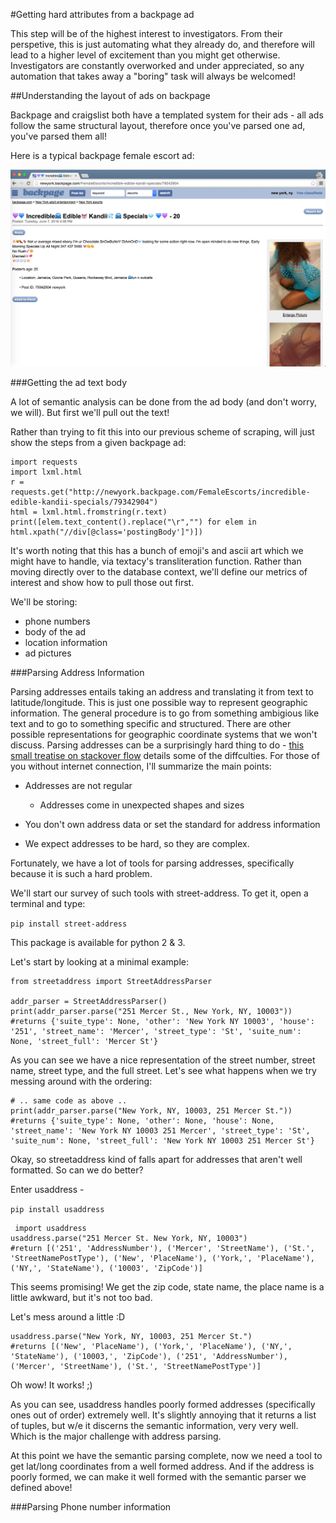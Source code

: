 #Getting hard attributes from a backpage ad

This step will be of the highest interest to investigators.  From their perspetive, this is just automating what they already do, and therefore will lead to a higher level of excitement than you might get otherwise.  Investigators are constantly overworked and under appreciated, so any automation that takes away a "boring" task will always be welcomed!

##Understanding the layout of ads on backpage

Backpage and craigslist both have a templated system for their ads - all ads follow the same structural layout, therefore once you've parsed one ad, you've parsed them all!

Here is a typical backpage female escort ad:

![](pictures/female_escort_ad.png)

###Getting the ad text body

A lot of semantic analysis can be done from the ad body (and don't worry, we will).  But first we'll pull out the text!

Rather than trying to fit this into our previous scheme of scraping, will just show the steps from a given backpage ad:

```
import requests
import lxml.html
r = requests.get("http://newyork.backpage.com/FemaleEscorts/incredible-edible-kandii-specials/79342904")
html = lxml.html.fromstring(r.text)
print([elem.text_content().replace("\r","") for elem in html.xpath("//div[@class='postingBody']")])
```

It's worth noting that this has a bunch of emoji's and ascii art which we might have to handle, via textacy's transliteration function. Rather than moving directly over to the database context, we'll define our metrics of interest and show how to pull those out first.

We'll be storing:

* phone numbers
* body of the ad
* location information
* ad pictures

###Parsing Address Information

Parsing addresses entails taking an address and translating it from text to latitude/longitude.  This is just one possible way to represent geographic information.  The general procedure is to go from something ambigious like text and to go to something specific and structured.  There are other possible representations for geographic coordinate systems that we won't discuss.  Parsing addresses can be a surprisingly hard thing to do - [this small treatise on stackover flow](http://stackoverflow.com/questions/11160192/how-to-parse-freeform-street-postal-address-out-of-text-and-into-components) details some of the diffculties.  For those of you without internet connection, I'll summarize the main points:

* Addresses are not regular
	* Addresses come in unexpected shapes and sizes

* You don't own address data or set the standard for address information
	
* We expect addresses to be hard, so they are complex.

Fortunately, we have a lot of tools for parsing addresses, specifically because it is such a hard problem.  

We'll start our survey of such tools with street-address.  To get it, open a terminal and type:

`pip install street-address`

This package is available for python 2 & 3.

Let's start by looking at a minimal example:

```
from streetaddress import StreetAddressParser

addr_parser = StreetAddressParser()
print(addr_parser.parse("251 Mercer St., New York, NY, 10003"))
#returns {'suite_type': None, 'other': 'New York NY 10003', 'house': '251', 'street_name': 'Mercer', 'street_type': 'St', 'suite_num': None, 'street_full': 'Mercer St'}
```

As you can see we have a nice representation of the street number, street name, street type, and the full street.  Let's see what happens when we try messing around with the ordering:

```
# .. same code as above ..
print(addr_parser.parse("New York, NY, 10003, 251 Mercer St."))
#returns {'suite_type': None, 'other': None, 'house': None, 'street_name': 'New York NY 10003 251 Mercer', 'street_type': 'St', 'suite_num': None, 'street_full': 'New York NY 10003 251 Mercer St'}
```

Okay, so streetaddress kind of falls apart for addresses that aren't well formatted.  So can we do better?  

Enter usaddress - 

`pip install usaddress`

```
 import usaddress
usaddress.parse("251 Mercer St. New York, NY, 10003")
#return [('251', 'AddressNumber'), ('Mercer', 'StreetName'), ('St.', 'StreetNamePostType'), ('New', 'PlaceName'), ('York,', 'PlaceName'), ('NY,', 'StateName'), ('10003', 'ZipCode')]
```

This seems promising!  We get the zip code, state name, the place name is a little awkward, but it's not too bad.  

Let's mess around a little :D

```
usaddress.parse("New York, NY, 10003, 251 Mercer St.")
#returns [('New', 'PlaceName'), ('York,', 'PlaceName'), ('NY,', 'StateName'), ('10003,', 'ZipCode'), ('251', 'AddressNumber'), ('Mercer', 'StreetName'), ('St.', 'StreetNamePostType')]
```

Oh wow!  It works!  ;)  

As you can see, usaddress handles poorly formed addresses (specifically ones out of order) extremely well.  It's slightly annoying that it returns a list of tuples, but w/e it discerns the semantic information, very very well.  Which is the major challenge with address parsing.  

At this point we have the semantic parsing complete, now we need a tool to get lat/long coordinates from a well formed address.  And if the address is poorly formed, we can make it well formed with the semantic parser we defined above!





###Parsing Phone number information
